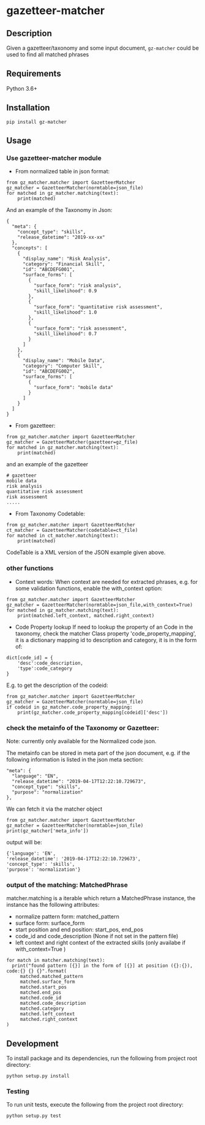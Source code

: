 
# gazetteer-matcher

## Description

Given a gazetteer/taxonomy and some input document, `gz-matcher` could be used to find all matched phrases

## Requirements

Python 3.6+

## Installation

    pip install gz-matcher


## Usage

### Use gazetteer-matcher module
- From normalized table in json format:
```
from gz_matcher.matcher import GazetteerMatcher
gz_matcher = GazetteerMatcher(normtable=json_file)
for matched in gz_matcher.matching(text):
    print(matched)
```

And an example of the Taxonomy in Json:
```
{
  "meta": {
    "concept_type": "skills",
    "release_datetime": "2019-xx-xx"
  },
  "concepts": [
    {
      "display_name": "Risk Analysis",
      "category": "Financial Skill",
      "id": "ABCDEFG001",
      "surface_forms": [
        {
          "surface_form": "risk analysis",
          "skill_likelihood": 0.9
        },
        {
          "surface_form": "quantitative risk assessment",
          "skill_likelihood": 1.0
        },
        {
          "surface_form": "risk assessment",
          "skill_likelihood": 0.7
        }
      ]
    },
    {
      "display_name": "Mobile Data",
      "category": "Computer Skill",
      "id": "ABCDEFG002",
      "surface_forms": [
        {
          "surface_form": "mobile data"
        }
      ]
    }
  ]
}
```

- From gazetteer:
```
from gz_matcher.matcher import GazetteerMatcher
gz_matcher = GazetteerMatcher(gazetteer=gz_file)
for matched in gz_matcher.matching(text):
    print(matched)
```

and an example of the gazetteer

```
# gazetteer
mobile data
risk analysis
quantitative risk assessment
risk assessment
.....
```

- From Taxonomy Codetable:
```
from gz_matcher.matcher import GazetteerMatcher
ct_matcher = GazetteerMatcher(codetable=ct_file)
for matched in ct_matcher.matching(text):
    print(matched)
```

CodeTable is a XML version of the JSON example given above.

### other functions
- Context words:
When context are needed for extracted phrases, e.g. for some validation functions, enable the with_context option:
```
from gz_matcher.matcher import GazetteerMatcher
gz_matcher = GazetteerMatcher(normtable=json_file,with_context=True)
for matched in gz_matcher.matching(text):
    print(matched.left_context, matched.right_context)
```

- Code Property lookup
If need to lookup the property of an Code in the taxonomy, check the matcher Class
property 'code_property_mapping', it is a dictionary mapping id to description and
category, it is in the form of:

```
dict[code_id] = {
    'desc':code_description,
    'type':code_category
}
```

E.g. to get the description of the codeid:
```codeid = 12345
from gz_matcher.matcher import GazetteerMatcher
gz_matcher = GazetteerMatcher(normtable=json_file)
if codeid in gz_matcher.code_property_mapping:
    print(gz_matcher.code_property_mapping[codeid]['desc'])
```

### check the metainfo of the Taxonomy or Gazetteer:
Note: currently only available for the Normalized code json.

The metainfo can be stored in meta part of the json document,
e.g. if the following information is listed in the json meta section:
```
"meta": {
  "language": "EN",
  "release_datetime": "2019-04-17T12:22:10.729673",
  "concept_type": "skills",
  "purpose": "normalization"
},
```

We can fetch it via the matcher object
```
from gz_matcher.matcher import GazetteerMatcher
gz_matcher = GazetteerMatcher(normtable=json_file)
print(gz_matcher['meta_info'])
```

output will be:
```
{'language': 'EN',
'release_datetime': '2019-04-17T12:22:10.729673',
'concept_type': 'skills',
'purpose': 'normalization'}
```


### output of the matching: MatchedPhrase
matcher.matching is a iterable which return a MatchedPhrase instance, the instance has the following attributes:
  - normalize pattern form: matched_pattern
  - surface form: surface_form
  - start position and end position: start_pos, end_pos
  - code_id and code_description (None if not set in the pattern file)
  - left context and right context of the extracted skills (only availabe if with_context=True )

```
for match in matcher.matching(text):
  print("found pattern [{}] in the form of [{}] at position ({}:{}), code:{} {} {}".format(
     matched.matched_pattern
     matched.surface_form
     matched.start_pos
     matched.end_pos
     matched.code_id
     matched.code_description
     matched.category
     matched.left_context
     matched.right_context
)
```


## Development

To install package and its dependencies, run the following from project root directory:

	python setup.py install

### Testing

To run unit tests, execute the following from the project root directory:

	python setup.py test
